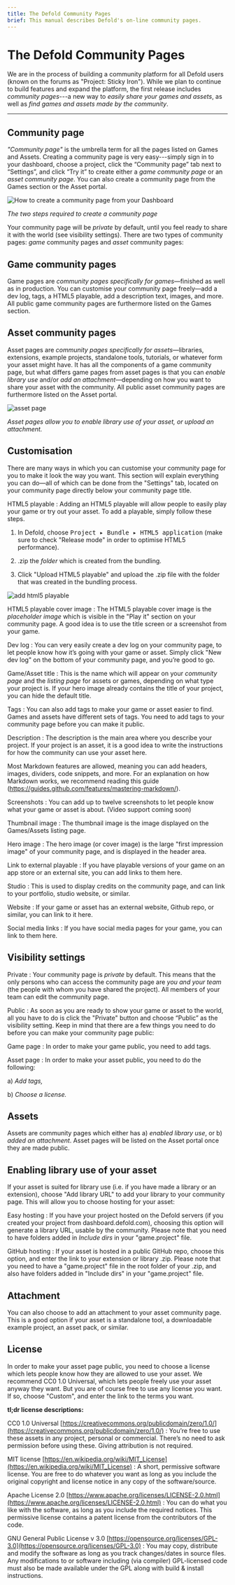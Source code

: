 ```yaml
---
title: The Defold Community Pages
brief: This manual describes Defold's on-line community pages.
---
```


# The Defold Community Pages

We are in the process of building a community platform for all Defold users (known on the forums as "Project: Sticky Iron"). While we plan to continue to build features and expand the platform, the first release includes *community pages*---a new way to *easily share your games and assets*, as well as *find games and assets made by the community*.

__________________

## Community page

*"Community page"* is the umbrella term for all the pages listed on Games and Assets. Creating a community page is very easy---simply sign in to your dashboard, choose a project, click the “Community page” tab next to “Settings”, and click “Try it” to create either a *game community page* or an *asset community page*. You can also create a community page from the Games section or the Asset portal.

![How to create a community page from your Dashboard](images/community/create_page.png)

*The two steps required to create a community page*

Your community page will be *private* by default, until you feel ready to share it with the world (see visibility settings). There are two types of community pages: *game* community pages and *asset* community pages:

## Game community pages

Game pages are *community pages specifically for games*—finished as well as in production. You can customise your community page freely—add a dev log, tags, a HTML5 playable, add a description text, images, and more. All public game community pages are furthermore listed on the Games section.

## Asset community pages

Asset pages are *community pages specifically for assets*—libraries, extensions, example projects, standalone tools, tutorials, or whatever form your asset might have. It has all the components of a game community page, but what differs game pages from asset pages is that you can *enable library use* and/or *add an attachment*—depending on how you want to share your asset with the community. All public asset community pages are furthermore listed on the Asset portal.

![asset page](images/community/asset_page.png)

*Asset pages allow you to enable library use of your asset, or upload an attachment.*

## Customisation

There are many ways in which you can customise your community page for you to make it look the way you want. This section will explain everything you can do—all of which can be done from the "Settings" tab, located on your community page directly below your community page title.

HTML5 playable
: Adding an HTML5 playable will allow people to easily play your game or try out your asset. To add a playable, simply follow these steps.

1) In Defold, choose <kbd>Project ▸ Bundle ▸ HTML5 application</kbd> (make sure to check "Release mode" in order to optimise HTML5 performance).

2) .zip the *folder* which is created from the bundling.

3) Click "Upload HTML5 playable" and upload the .zip file with the folder that was created in the bundling process.

![add html5 playable](images/community/upload_html5.png)

HTML5 playable cover image
: The HTML5 playable cover image is the *placeholder image* which is visible in the "Play it" section on your community page. A good idea is to use the title screen or a screenshot from your game.

Dev log
: You can very easily create a dev log on your community page, to let people know how it’s going with your game or asset. Simply click "New dev log" on the bottom of your community page, and you’re good to go.

Game/Asset title
: This is the name which will appear on your *community page* and the *listing page* for assets or games, depending on what type your project is. If your hero image already contains the title of your project, you can hide the default title.

Tags
: You can also add tags to make your game or asset easier to find. Games and assets have different sets of tags. You need to add tags to your community page before you can make it public.

Description
: The description is the main area where you describe your project. If your project is an asset, it is a good idea to write the instructions for how the community can use your asset here.

  Most Markdown features are allowed, meaning you can add headers, images, dividers, code snippets, and more. For an explanation on how Markdown works, we recommend reading this guide (https://guides.github.com/features/mastering-markdown/).

Screenshots
: You can add up to twelve screenshots to let people know what your game or asset is about. (Video support coming soon)

Thumbnail image
: The thumbnail image is the image displayed on the Games/Assets listing page.

Hero image
: The hero image (or cover image) is the large "first impression image" of your community page, and is displayed in the header area.

Link to external playable
: If you have playable versions of your game on an app store or an external site, you can add links to them here.

Studio
: This is used to display credits on the community page, and can link to your portfolio, studio website, or similar.

Website
: If your game or asset has an external website, Github repo, or similar, you can link to it here.

Social media links
: If you have social media pages for your game, you can link to them here.

## Visibility settings

Private
: Your community page is *private* by default. This means that the only persons who can access the community page are *you and your team* (the people with whom you have shared the project). All members of your team can edit the community page.

Public
: As soon as you are ready to show your game or asset to the world, all you have to do is click the "Private" button and choose “Public” as the visibility setting. Keep in mind that there are a few things you need to do before you can make your community page public:

Game page
: In order to make your game public, you need to add tags.

Asset page
: In order to make your asset public, you need to do the following:

  a) *Add tags,*

  b) *Choose a license.*

## Assets

Assets are community pages which either has a) *enabled library use*, or b) *added an attachment*. Asset pages will be listed on the Asset portal once they are made public.

## Enabling library use of your asset

If your asset is suited for library use (i.e. if you have made a library or an extension), choose "Add library URL" to add your library to your community page. This will allow you to choose hosting for your asset:

Easy hosting
: If you have your project hosted on the Defold servers (if you created your project from dashboard.defold.com), choosing this option will generate a library URL, usable by the community. Please note that you need to have folders added in *Include dirs* in your "game.project" file.

<!-- Note: It is very important for us that we can provide a stable hosting solution for people depending on assets hosted on Defold’s servers, which is why *it’s not possible to remove releases* hosted via Easy hosting, in order to never break dependencies to people using the library. However—this naturally does not prevent you from switching visibility setting back to "Private" (if you no longer want your asset to be public), or make new releases (if you find that there are bugs in your latest release)—*but projects which use your library or extension can always continue to do so.* If you are worried about breaking dependencies, it could be a good idea to locally download and store libraries and extensions you are using. -->

GitHub hosting
: If your asset is hosted in a public GitHub repo, choose this option, and enter the link to your extension or library .zip. Please note that you need to have a "game.project" file in the root folder of your .zip, and also have folders added in "Include dirs" in your "game.project" file.

## Attachment

You can also choose to add an attachment to your asset community page. This is a good option if your asset is a standalone tool, a downloadable example project, an asset pack, or similar.

## License

In order to make your asset page public, you need to choose a license which lets people know how they are allowed to use your asset. We recommend CC0 1.0 Universal, which lets people freely use your asset anyway they want. But you are of course free to use any license you want. If so, choose "Custom", and enter the link to the terms you want.

**tl;dr license descriptions:**

CC0 1.0 Universal [https://creativecommons.org/publicdomain/zero/1.0/](https://creativecommons.org/publicdomain/zero/1.0/)
: You’re free to use these assets in any project, personal or commercial. There’s no need to ask permission before using these. Giving attribution is not required.

MIT license [https://en.wikipedia.org/wiki/MIT_License](https://en.wikipedia.org/wiki/MIT_License)
: A short, permissive software license. You are free to do whatever you want as long as you include the original copyright and license notice in any copy of the software/source.

Apache License 2.0 [https://www.apache.org/licenses/LICENSE-2.0.html](https://www.apache.org/licenses/LICENSE-2.0.html)
: You can do what you like with the software, as long as you include the required notices. This permissive license contains a patent license from the contributors of the code.

GNU General Public License v 3.0 [https://opensource.org/licenses/GPL-3.0](https://opensource.org/licenses/GPL-3.0)
: You may copy, distribute and modify the software as long as you track changes/dates in source files. Any modifications to or software including (via compiler) GPL-licensed code must also be made available under the GPL along with build & install instructions. 

